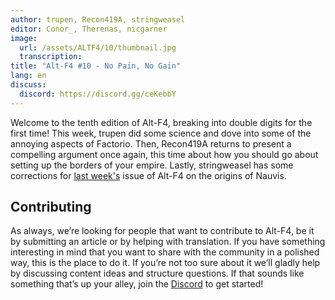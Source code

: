 ```yaml
---
author: trupen, Recon419A, stringweasel
editor: Conor_, Therenas, nicgarner
image:
  url: /assets/ALTF4/10/thumbnail.jpg
  transcription:
title: "Alt-F4 #10 - No Pain, No Gain"
lang: en
discuss:
  discord: https://discord.gg/ceKebbY
---
```


Welcome to the tenth edition of Alt-F4, breaking into double digits for the first time! This week, trupen did some science and dove into some of the annoying aspects of Factorio. Then, Recon419A returns to present a compelling argument once again, this time about how you should go about setting up the borders of your empire. Lastly, stringweasel has some corrections for [last week's](https://alt-f4.blog/ALTF4-9/) issue of Alt-F4 on the origins of Nauvis.

## Contributing

As always, we’re looking for people that want to contribute to Alt-F4, be it by submitting an article or by helping with translation. If you have something interesting in mind that you want to share with the community in a polished way, this is the place to do it. If you’re not too sure about it we’ll gladly help by discussing content ideas and structure questions. If that sounds like something that’s up your alley, join the [Discord](https://discord.gg/nxnCFkb) to get started!
